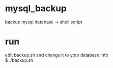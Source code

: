 # mysql_backup
backup mysql database -> shell script

# run
edit backup.sh and change it to your database info <br/>
$ ./backup.sh
